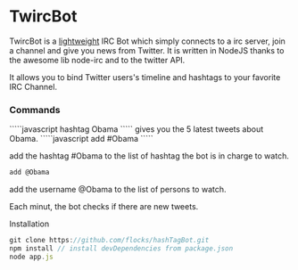 TwircBot
==========

TwircBot is a <u>lightweight</u> IRC Bot which simply connects to a irc server, join a channel and give you news from Twitter.
It is written in NodeJS thanks to the awesome lib node-irc and to the twitter API.

It allows you to bind Twitter users's timeline and hashtags to your favorite IRC Channel.

<h3>Commands</h3>
`````javascript
hashtag Obama
`````
gives you the 5 latest tweets about Obama.
`````javascript
add #Obama
`````
 

add the hashtag #Obama to the list of hashtag the bot is in charge to watch.
`````javascript
add @Obama
`````
add the username @Obama to the list of persons to watch.

Each minut, the bot checks if there are new tweets.

Installation 
`````javascript
git clone https://github.com/flocks/hashTagBot.git
npm install // install devDependencies from package.json
node app.js 
`````
